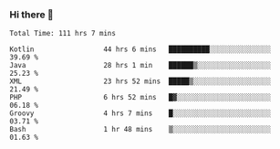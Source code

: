 ### Hi there 👋

<!--START_SECTION:waka-->

```text
Total Time: 111 hrs 7 mins

Kotlin                 44 hrs 6 mins   ██████████░░░░░░░░░░░░░░░   39.69 %
Java                   28 hrs 1 min    ██████▒░░░░░░░░░░░░░░░░░░   25.23 %
XML                    23 hrs 52 mins  █████▒░░░░░░░░░░░░░░░░░░░   21.49 %
PHP                    6 hrs 52 mins   █▓░░░░░░░░░░░░░░░░░░░░░░░   06.18 %
Groovy                 4 hrs 7 mins    █░░░░░░░░░░░░░░░░░░░░░░░░   03.71 %
Bash                   1 hr 48 mins    ▒░░░░░░░░░░░░░░░░░░░░░░░░   01.63 %
```

<!--END_SECTION:waka-->

<!--
**AndroidLion48/AndroidLion48** is a ✨ _special_ ✨ repository because its `README.md` (this file) appears on your GitHub profile.

Here are some ideas to get you started:

- 🔭 I’m currently working on becoming a full time professional software developer for Android Mobile Applications
- 🌱 I’m currently learning Kotlin, Jetpack Compose, and Android Studio.
- 👯 I’m looking to collaborate on Mobile Applications
- 🤔 I’m looking for help with career advancement.
- 💬 Ask me about my journey in entering the Software Development Industry
- 📫 How to reach me: Here
- 😄 Pronouns: Him
- ⚡ Fun fact: Something
-->

